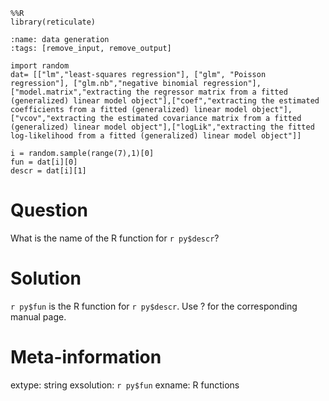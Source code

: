 
```{code-cell} ipython3
%%R
library(reticulate)
```

```{code-cell} ipython3
:name: data generation
:tags: [remove_input, remove_output]

import random
dat= [["lm","least-squares regression"], ["glm", "Poisson regression"], ["glm.nb","negative binomial regression"], ["model.matrix","extracting the regressor matrix from a fitted (generalized) linear model object"],["coef","extracting the estimated coefficients from a fitted (generalized) linear model object"],["vcov","extracting the estimated covariance matrix from a fitted (generalized) linear model object"],["logLik","extracting the fitted log-likelihood from a fitted (generalized) linear model object"]]

i = random.sample(range(7),1)[0]
fun = dat[i][0]
descr = dat[i][1]
```

Question
========
What is the name of the R function for `r py$descr`?

Solution
========
``r py$fun`` is the R function for `r py$descr`.
Use ? for the corresponding manual page.

Meta-information
================
extype: string
exsolution: `r py$fun`
exname: R functions

